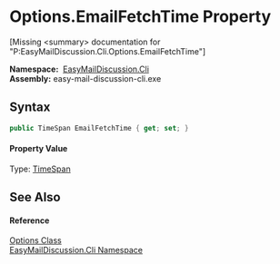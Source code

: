 Options.EmailFetchTime Property
===============================

[Missing &lt;summary> documentation for "P:EasyMailDiscussion.Cli.Options.EmailFetchTime"]


  **Namespace:**  [EasyMailDiscussion.Cli][1]  
  **Assembly:** easy-mail-discussion-cli.exe

Syntax
------

```csharp
public TimeSpan EmailFetchTime { get; set; }
```

#### Property Value
Type: [TimeSpan][2]

See Also
--------

#### Reference
[Options Class][3]  
[EasyMailDiscussion.Cli Namespace][1]  

[1]: ../README.md
[2]: https://docs.microsoft.com/dotnet/api/system.timespan
[3]: README.md